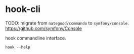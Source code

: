 hook-cli
===

TODO: migrate from `nategood/commando` to `symfony/console`.
https://github.com/symfony/Console

hook commandline interface.

```
hook --help
```
